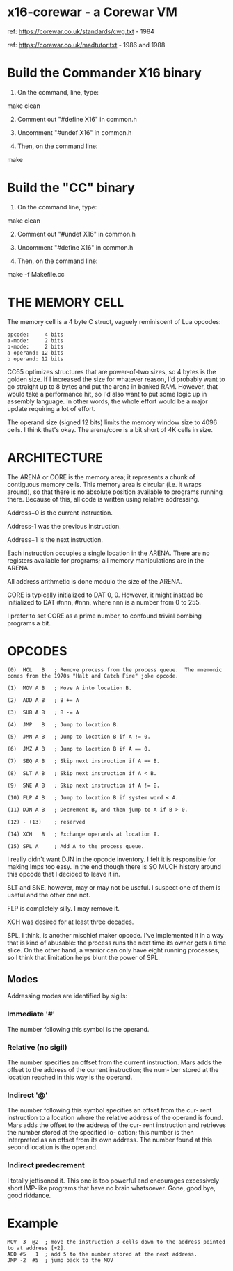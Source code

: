 # x16-corewar - a Corewar VM

 ref: https://corewar.co.uk/standards/cwg.txt - 1984

 ref: https://corewar.co.uk/madtutor.txt - 1986 and 1988

# Build the Commander X16 binary

1. On the command, line, type:

make clean

2. Comment out "#define X16" in common.h
3. Uncomment "#undef X16" in common.h

4. Then, on the command line:

make

# Build the "CC" binary 

1. On the command line, type:

make clean

2. Comment out "#undef X16" in common.h
3. Uncomment "#define X16" in common.h

4. Then, on the command line:

make -f Makefile.cc

# THE MEMORY CELL

The memory cell is a 4 byte C struct, vaguely reminiscent of Lua opcodes:

    opcode:     4 bits
    a-mode:     2 bits
    b-mode:     2 bits
    a operand: 12 bits
    b operand: 12 bits

CC65 optimizes structures that are power-of-two sizes, so 4 bytes is the 
golden size.  If I increased the size for whatever reason, I'd probably
want to go straight up to 8 bytes and put the arena in banked RAM.  However,
that would take a performance hit, so I'd also want to put some logic up
in assembly language.  In other words, the whole effort would be a major
update requiring a lot of effort.

The operand size (signed 12 bits) limits the memory window size to 4096 cells. 
I think that's okay.  The arena/core is a bit short of 4K cells in size.

# ARCHITECTURE

The ARENA or CORE is the memory area; it represents a chunk of contiguous memory cells.
This memory area is circular (i.e. it wraps around), so that there is no absolute position 
available to programs running there.  Because of this, all code is written using relative 
addressing.

 Address+0 is the current instruction.

 Address-1 was the previous instruction.

 Address+1 is the next instruction.

Each instruction occupies a single location in the ARENA.
There are no registers available for programs; all
memory manipulations are in the ARENA.

All address arithmetic is done modulo the size of the ARENA.

CORE is typically initialized to DAT 0, 0.  However, it might instead be initialized to DAT #nnn, #nnn, where nnn is a number from 0 to 255.

I prefer to set CORE as a prime number, to confound trivial bombing programs a bit.

# OPCODES

    (0)  HCL   B   ; Remove process from the process queue.  The mnemonic comes from the 1970s "Halt and Catch Fire" joke opcode.

    (1)  MOV A B   ; Move A into location B.
    
    (2)  ADD A B   ; B += A

    (3)  SUB A B   ; B -= A 
        
    (4)  JMP   B   ; Jump to location B.
    
    (5)  JMN A B   ; Jump to location B if A != 0.
    
    (6)  JMZ A B   ; Jump to location B if A == 0.
        
    (7)  SEQ A B   ; Skip next instruction if A == B.
    
    (8)  SLT A B   ; Skip next instruction if A < B.

    (9)  SNE A B   ; Skip next instruction if A != B.

    (10) FLP A B   ; Jump to location B if system word < A.

    (11) DJN A B   ; Decrement B, and then jump to A if B > 0.

    (12) - (13)    ; reserved

    (14) XCH   B   ; Exchange operands at location A.

    (15) SPL A     ; Add A to the process queue.
    
I really didn't want DJN in the opcode inventory.  I felt it is responsible
for making Imps too easy.  In the end though there is SO MUCH history around
this opcode that I decided to leave it in.

SLT and SNE, however, may or may not be useful.  I suspect one of them is 
useful and the other one not.

FLP is completely silly.  I may remove it.

XCH was desired for at least three decades.

SPL, I think, is another mischief maker opcode.  I've implemented it in a way
that is kind of abusable: the process runs the next time its owner gets a time 
slice.  On the other hand, a warrior can only have eight running processes, so
I think that limitation helps blunt the power of SPL.

## Modes

Addressing modes are identified by sigils:

### Immediate '#'

The number following this symbol is the operand.

### Relative (no sigil)

The  number  specifies  an  offset from the current instruction. Mars
adds the  offset to the address of the current  instruction; the num-
ber stored at the location reached in this way is the operand.

### Indirect '@'

The number  following  this symbol specifies an  offset from the cur-
rent  instruction  to  a  location where the  relative address of the
operand is  found.  Mars  adds the offset to  the address of the cur-
rent instruction and retrieves the number stored at the specified lo-
cation; this number is then interpreted as  an offset  from its own
address. The number found  at this second location is the operand.

### Indirect predecrement

I totally jettisoned it.  This one is too powerful and encourages
excessively short IMP-like programs that have no brain whatsoever.
Gone, good bye, good riddance.

# Example

    MOV  3  @2	; move the instruction 3 cells down to the address pointed to at address [+2].
    ADD #5   1	; add 5 to the number stored at the next address.
    JMP -2	#5	; jump back to the MOV



